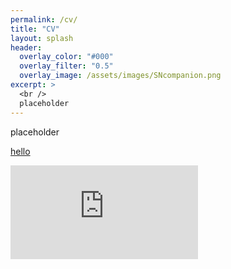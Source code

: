 ```yaml
---
permalink: /cv/
title: "CV"
layout: splash
header:
  overlay_color: "#000"
  overlay_filter: "0.5"
  overlay_image: /assets/images/SNcompanion.png
excerpt: >
  <br />
  placeholder
---
```


placeholder

[hello](/assets/CV_Wong.pdf)

<embed src="https://sunnywong314.github.io/assets/CV_Wong.pdf" type="application/pdf" />











